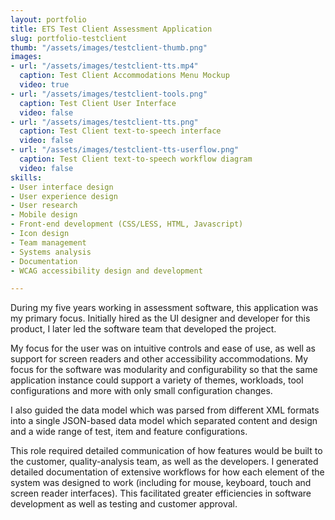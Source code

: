 ```yaml
---
layout: portfolio
title: ETS Test Client Assessment Application
slug: portfolio-testclient
thumb: "/assets/images/testclient-thumb.png"
images:
- url: "/assets/images/testclient-tts.mp4"
  caption: Test Client Accommodations Menu Mockup
  video: true
- url: "/assets/images/testclient-tools.png"
  caption: Test Client User Interface
  video: false
- url: "/assets/images/testclient-tts.png"
  caption: Test Client text-to-speech interface
  video: false
- url: "/assets/images/testclient-tts-userflow.png"
  caption: Test Client text-to-speech workflow diagram
  video: false
skills:
- User interface design
- User experience design
- User research
- Mobile design
- Front-end development (CSS/LESS, HTML, Javascript)
- Icon design
- Team management
- Systems analysis
- Documentation
- WCAG accessibility design and development

---
```

<p>During my five years working in assessment software, this application was my primary focus. Initially hired as the UI designer and developer for this product, I later led the software team that developed the project.</p>
<p>My focus for the user was on intuitive controls and ease of use, as well as support for screen readers and other accessibility accommodations. My focus for the software was modularity and configurability so that the same application instance could support a variety of themes, workloads, tool configurations and more with only small configuration changes.</p>
<p>I also guided the data model which was parsed from different XML formats into a single JSON-based data model which separated content and design and a wide range of test, item and feature configurations.</p>
<p>This role required detailed communication of how features would be built to the customer, quality-analysis team, as well as the developers. I generated detailed documentation of extensive workflows for how each element of the system was designed to work (including for mouse, keyboard, touch and screen reader interfaces). This facilitated greater efficiencies in software development as well as testing and customer approval.</p>